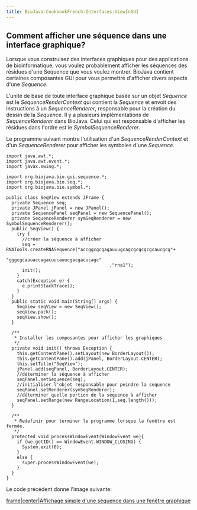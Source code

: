 ```yaml
---
title: BioJava:CookbookFrench:Interfaces:ViewInGUI
---
```


Comment afficher une séquence dans une interface graphique?
-----------------------------------------------------------

Lorsque vous construisez des interfaces graphiques pour des applications
de bioinformatique, vous voulez probablement afficher les séquences des
résidues d'une Sequence que vous voulez montrer. BioJava contient
certaines composantes GUI pour vous permettre d'afficher divers aspects
d'une *Sequence*.

L'unité de base de toute interface graphique basée sur un objet
*Sequence* est le *SequenceRenderContext* qui contient la *Sequence* et
envoit des instructions à un *SequenceRenderer*, responsable pour la
création du dessin de la *Sequence*. Il y a plusieurs implémentations de
*SequenceRenderer* dans BioJava. Celui qui est responsable d'afficher
les résidues dans l'ordre est le *SymbolSequenceRenderer*.

Le programme suivant montre l'utilisation d'un *SequenceRenderContext*
et d'un *SequenceRenderer* pour afficher les symboles d'une *Sequence*.

    import java.awt.*;
    import java.awt.event.*;
    import javax.swing.*;

    import org.biojava.bio.gui.sequence.*;
    import org.biojava.bio.seq.*;
    import org.biojava.bio.symbol.*;

    public class SeqView extends JFrame {
      private Sequence seq;
      private JPanel jPanel = new JPanel();
      private SequencePanel seqPanel = new SequencePanel();
      private SequenceRenderer symSeqRenderer = new SymbolSequenceRenderer();
      public SeqView() {
        try {
          //créer la séquence à afficher
          seq = RNATools.createRNASequence("accggcgcgagauuugcagcgcgcgcgcaucgcg"+
                                           "gggcgcauuaccagacuucauucgacgacucagc"
                                           ,"rna1");
          init();
        }
        catch(Exception e) {
          e.printStackTrace();
        }
      }
      public static void main(String[] args) {
        SeqView seqView = new SeqView();
        seqView.pack();
        seqView.show();
      }

      /**
       * Installer les composantes pour afficher les graphiques
       */
      private void init() throws Exception {
        this.getContentPane().setLayout(new BorderLayout());
        this.getContentPane().add(jPanel, BorderLayout.CENTER);
        this.setTitle("SeqView");
        jPanel.add(seqPanel, BorderLayout.CENTER);
        //déterminer la séquence à afficher
        seqPanel.setSequence(seq);
        //initialiser l'objet responsable pour peindre la sequence
        seqPanel.setRenderer(symSeqRenderer);
        //déterminer quelle portion de la séquence à afficher
        seqPanel.setRange(new RangeLocation(1,seq.length()));
      }
      
      /**
       * Redefinir pour terminer le programme lorsque la fenêtre est fermée.
       */
      protected void processWindowEvent(WindowEvent we){
        if (we.getID() == WindowEvent.WINDOW_CLOSING) {
          System.exit(0);
        }
        else {
          super.processWindowEvent(we);
        }
      }
    }

Le code précédent donne l'image suivante:

[frame|center|Affichage simple d'une séquence dans une fenêtre
graphique](image:Seqview.jpg "wikilink")
